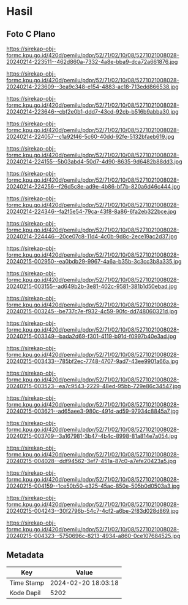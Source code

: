 # Hasil

## Foto C Plano

https://sirekap-obj-formc.kpu.go.id/420d/pemilu/pdpr/52/71/02/10/08/5271021008028-20240214-223511--462d860a-7332-4a8e-bba9-dca72a661876.jpg

https://sirekap-obj-formc.kpu.go.id/420d/pemilu/pdpr/52/71/02/10/08/5271021008028-20240214-223609--3ea9c348-e154-4883-ac18-713edd866538.jpg

https://sirekap-obj-formc.kpu.go.id/420d/pemilu/pdpr/52/71/02/10/08/5271021008028-20240214-223646--cbf2e0b1-ddd7-43cd-92cb-b516b9abba30.jpg

https://sirekap-obj-formc.kpu.go.id/420d/pemilu/pdpr/52/71/02/10/08/5271021008028-20240214-224057--c1a92f46-5c60-40dd-92fe-5132bfaeb619.jpg

https://sirekap-obj-formc.kpu.go.id/420d/pemilu/pdpr/52/71/02/10/08/5271021008028-20240214-224155--5b03abd4-50d7-4d90-8635-9d6482b88dd3.jpg

https://sirekap-obj-formc.kpu.go.id/420d/pemilu/pdpr/52/71/02/10/08/5271021008028-20240214-224256--f26d5c8e-ad9e-4b86-bf7b-820a6d46c444.jpg

https://sirekap-obj-formc.kpu.go.id/420d/pemilu/pdpr/52/71/02/10/08/5271021008028-20240214-224346--fa2f5e54-79ca-43f8-8a86-6fa2eb322bce.jpg

https://sirekap-obj-formc.kpu.go.id/420d/pemilu/pdpr/52/71/02/10/08/5271021008028-20240214-224446--20ce07c8-11d4-4c0b-9d8c-2ece19ac2d37.jpg

https://sirekap-obj-formc.kpu.go.id/420d/pemilu/pdpr/52/71/02/10/08/5271021008028-20240215-002950--ea0bdb29-9967-4a6a-b35b-3c3cc3b8a335.jpg

https://sirekap-obj-formc.kpu.go.id/420d/pemilu/pdpr/52/71/02/10/08/5271021008028-20240215-003155--ad649b2b-3e81-402c-9581-381b1d50ebad.jpg

https://sirekap-obj-formc.kpu.go.id/420d/pemilu/pdpr/52/71/02/10/08/5271021008028-20240215-003245--be737c7e-f932-4c59-90fc-dd748060321d.jpg

https://sirekap-obj-formc.kpu.go.id/420d/pemilu/pdpr/52/71/02/10/08/5271021008028-20240215-003349--bada2d69-f301-4119-b91d-f0997b40e3ad.jpg

https://sirekap-obj-formc.kpu.go.id/420d/pemilu/pdpr/52/71/02/10/08/5271021008028-20240215-003433--785bf2ec-7748-4707-9ad7-43ee9901a66a.jpg

https://sirekap-obj-formc.kpu.go.id/420d/pemilu/pdpr/52/71/02/10/08/5271021008028-20240215-003523--ea7c9543-2229-48ed-95bb-729e86c34547.jpg

https://sirekap-obj-formc.kpu.go.id/420d/pemilu/pdpr/52/71/02/10/08/5271021008028-20240215-003621--ad65aee3-980c-491d-ad59-97934c8845a7.jpg

https://sirekap-obj-formc.kpu.go.id/420d/pemilu/pdpr/52/71/02/10/08/5271021008028-20240215-003709--3a167981-3b47-4b4c-8998-81a814e7a054.jpg

https://sirekap-obj-formc.kpu.go.id/420d/pemilu/pdpr/52/71/02/10/08/5271021008028-20240215-004028--ddf94562-3ef7-451a-87c0-a7efe20423a5.jpg

https://sirekap-obj-formc.kpu.go.id/420d/pemilu/pdpr/52/71/02/10/08/5271021008028-20240215-004159--1ce50b50-e325-45ac-850e-505b0d0503a3.jpg

https://sirekap-obj-formc.kpu.go.id/420d/pemilu/pdpr/52/71/02/10/08/5271021008028-20240215-004243--30f2796b-54c7-4cf2-a6be-2f83d028d869.jpg

https://sirekap-obj-formc.kpu.go.id/420d/pemilu/pdpr/52/71/02/10/08/5271021008028-20240215-004323--5750696c-8213-4934-a860-0ce107684525.jpg


## Metadata

| Key        | Value               |
| ---------- | ------------------- |
| Time Stamp | 2024-02-20 18:03:18 |
| Kode Dapil | 5202                |



